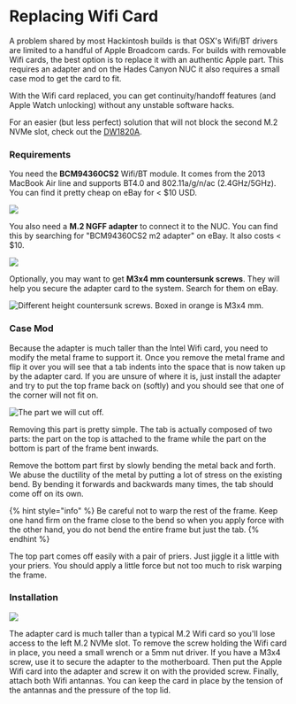 # Replacing Wifi Card

A problem shared by most Hackintosh builds is that OSX's Wifi/BT drivers are limited to a handful of Apple Broadcom cards. For builds with removable Wifi cards, the best option is to replace it with an authentic Apple part. This requires an adapter and on the Hades Canyon NUC it also requires a small case mod to get the card to fit.

With the Wifi card replaced, you can get continuity/handoff features \(and Apple Watch unlocking\) without any unstable software hacks.

For an easier \(but less perfect\) solution that will not block the second M.2 NVMe slot, check out the [DW1820A](dw1820a-wifi.md).

### Requirements

You need the **BCM94360CS2** Wifi/BT module. It comes from the 2013 MacBook Air line and supports BT4.0 and 802.11a/g/n/ac \(2.4GHz/5GHz\). You can find it pretty cheap on eBay for &lt; $10 USD.

![](../.gitbook/assets/wifi_card.jpg)

You also need a **M.2 NGFF adapter** to connect it to the NUC. You can find this by searching for "BCM94360CS2 m2 adapter" on eBay. It also costs &lt; $10.

![](../.gitbook/assets/adapter.jpg)

Optionally, you may want to get **M3x4 mm countersunk screws**. They will help you secure the adapter card to the system. Search for them on eBay.

![Different height countersunk screws. Boxed in orange is M3x4 mm.](../.gitbook/assets/m3_screws.jpg)

### Case Mod

Because the adapter is much taller than the Intel Wifi card, you need to modify the metal frame to support it. Once you remove the metal frame and flip it over you will see that a tab indents into the space that is now taken up by the adapter card. If you are unsure of where it is, just install the adapter and try to put the top frame back on \(softly\) and you should see that one of the corner will not fit on.

![The part we will cut off.](../.gitbook/assets/tab_pre.jpg)

Removing this part is pretty simple. The tab is actually composed of two parts: the part on the top is attached to the frame while the part on the bottom is part of the frame bent inwards.

Remove the bottom part first by slowly bending the metal back and forth. We abuse the ductility of the metal by putting a lot of stress on the existing bend. By bending it forwards and backwards many times, the tab should come off on its own.

{% hint style="info" %}
Be careful not to warp the rest of the frame. Keep one hand firm on the frame close to the bend so when you apply force with the other hand, you do not bend the entire frame but just the tab.
{% endhint %}

The top part comes off easily with a pair of priers. Just jiggle it a little with your priers. You should apply a little force but not too much to risk warping the frame.

### Installation

![](../.gitbook/assets/card_installed.jpg)

The adapter card is much taller than a typical M.2 Wifi card so you'll lose access to the left M.2 NVMe slot. To remove the screw holding the Wifi card in place, you need a small wrench or a 5mm nut driver. If you have a M3x4 screw, use it to secure the adapter to the motherboard. Then put the Apple Wifi card into the adapter and screw it on with the provided screw. Finally, attach both Wifi antannas. You can keep the card in place by the tension of the antannas and the pressure of the top lid.


